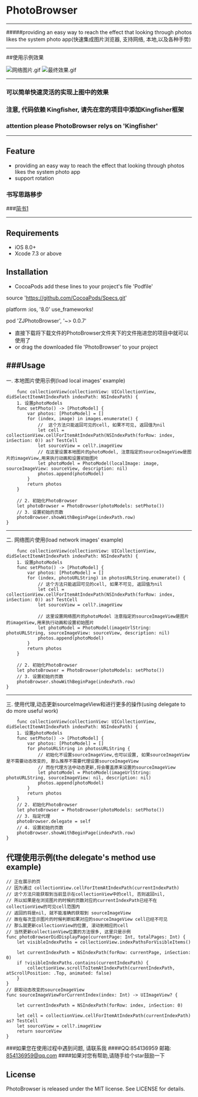 # PhotoBrowser
---
#####providing an easy way to reach the effect that looking through photos likes the system photo app(快速集成图片浏览器, 支持网络, 本地,以及各种手势)

----

##使用示例效果

![网络图片.gif](http://upload-images.jianshu.io/upload_images/1271831-a188a56a9ac4e4be.gif?imageMogr2/auto-orient/strip)
![最终效果.gif](http://upload-images.jianshu.io/upload_images/1271831-f9a69daadeef8e08.gif?imageMogr2/auto-orient/strip)


-----

### 可以简单快速灵活的实现上图中的效果
### 注意, 代码依赖 Kingfisher, 请先在您的项目中添加Kingfisher框架
### attention please PhotoBrowser relys on 'Kingfisher'

---

## Feature
* providing an easy way to reach the effect that looking through photos likes the system photo app
* support rotation

### 书写思路移步
###[简书1](http://www.jianshu.com/p/331c24bd263e)

---

## Requirements

* iOS 8.0+ 
* Xcode 7.3 or above

## Installation

* CocoaPods
add these lines to your project's file 'Podfile'

source 'https://github.com/CocoaPods/Specs.git'

platform :ios, '8.0'
use_frameworks!

pod 'ZJPhotoBrowser', '~> 0.0.7'

* 直接下载将下载文件的PhotoBrowser文件夹下的文件拖进您的项目中就可以使用了
*  or drag the downloaded file 'PhotoBrowser' to your project

###Usage
---
一. 本地图片使用示例(load local images' example)

	    func collectionView(collectionView: UICollectionView, didSelectItemAtIndexPath indexPath: NSIndexPath) {
        1. 设置photoModels
        func setPhoto() -> [PhotoModel] {
            var photos: [PhotoModel] = []
            for (index, image) in images.enumerate() {
		        //  这个方法只能返回可见的cell, 如果不可见, 返回值为nil
                let cell = collectionView.cellForItemAtIndexPath(NSIndexPath(forRow: index, inSection: 0)) as? TestCell
                let sourceView = cell?.imageView
				// 在这里设置本地图片的photoModel, 注意指定的sourceImageView是图片的imageView,用来执行动画和设置初始图片
                let photoModel = PhotoModel(localImage: image, sourceImageView: sourceView, description: nil)
                photos.append(photoModel)
            }
            return photos
        }
        
        // 2. 初始化PhotoBrowser
        let photoBrowser = PhotoBrowser(photoModels: setPhoto())
        // 3. 设置初始的页数
        photoBrowser.showWithBeginPage(indexPath.row)
    }

----

二. 网络图片使用(load network images' example)

	    func collectionView(collectionView: UICollectionView, didSelectItemAtIndexPath indexPath: NSIndexPath) {
        1. 设置photoModels
        func setPhoto() -> [PhotoModel] {
            var photos: [PhotoModel] = []
            for (index, photoURLString) in photosURLString.enumerate() {
                // 这个方法只能返回可见的cell, 如果不可见, 返回值为nil
                let cell = collectionView.cellForItemAtIndexPath(NSIndexPath(forRow: index, inSection: 0)) as? TestCell
                let sourceView = cell?.imageView
                
                // 这里设置网络图片的photoModel 注意指定的sourceImageView是图片的imageView,用来执行动画和设置初始图片
                let photoModel = PhotoModel(imageUrlString: photoURLString, sourceImageView: sourceView, description: nil)
                photos.append(photoModel)
            }
            return photos
        }
        
        // 2. 初始化PhotoBrowser
        let photoBrowser = PhotoBrowser(photoModels: setPhoto())
        // 3. 设置初始的页数
        photoBrowser.showWithBeginPage(indexPath.row)
    }
    
 ---
 
 三. 使用代理,动态更新sourceImageView和进行更多的操作(using delegate to do more useful work)
 
 	    func collectionView(collectionView: UICollectionView, didSelectItemAtIndexPath indexPath: NSIndexPath) {
        1. 设置photoModels
        func setPhoto() -> [PhotoModel] {
            var photos: [PhotoModel] = []
            for photoURLString in photosURLString {
                // 初始化不设置sourceImageView,也可以设置, 如果sourceImageView是不需要动态改变的, 那么推荐不需要代理设置sourceImageView
                // 而在代理方法中动态更新,将会覆盖原来设置的sourceImageView
                let photoModel = PhotoModel(imageUrlString: photoURLString, sourceImageView: nil, description: nil)
                photos.append(photoModel)
            }
            return photos
        }
        // 2. 初始化PhotoBrowser
        let photoBrowser = PhotoBrowser(photoModels: setPhoto())
        // 3. 指定代理
        photoBrowser.delegate = self
        // 4. 设置初始的页数
        photoBrowser.showWithBeginPage(indexPath.row)
    }   
    
    
代理使用示例(the delegate's method use example)
---
    // 正在展示的页
    // 因为通过 collectionView.cellForItemAtIndexPath(currentIndexPath)
    // 这个方法只能获取到当前显示在collectionView中的cell, 否则返回nil,
    // 所以如果是在浏览图片的时候的页数对应的currentIndexPath已经不在collectionView的可见cell范围内
    // 返回的将是nil, 就不能准确的获取到 sourceImageView 
    // 故在每次显示图片的时候判断如果对应的sourceImageView cell已经不可见
    // 那么就更新collectionView的位置, 滚动到相应的cell
    // 当然更新collectionView位置的方法很多, 这里只是示例
    func photoBrowserDidDisplayPage(currentPage: Int, totalPages: Int) {
        let visibleIndexPaths = collectionView.indexPathsForVisibleItems()
        
        let currentIndexPath = NSIndexPath(forRow: currentPage, inSection: 0)
        if !visibleIndexPaths.contains(currentIndexPath) {
            collectionView.scrollToItemAtIndexPath(currentIndexPath, atScrollPosition: .Top, animated: false)
        }
    }
    // 获取动态改变的sourceImageView
    func sourceImageViewForCurrentIndex(index: Int) -> UIImageView? {
        
        let currentIndexPath = NSIndexPath(forRow: index, inSection: 0)
        
        let cell = collectionView.cellForItemAtIndexPath(currentIndexPath) as? TestCell
        let sourceView = cell?.imageView
        return sourceView
    }
    
 

###如果您在使用过程中遇到问题, 请联系我
####QQ:854136959 邮箱: 854136959@qq.com
####如果对您有帮助,请随手给个star鼓励一下 

## License

PhotoBrowser is released under the MIT license. See LICENSE for details.